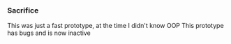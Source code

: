 ### Sacrifice
This was just a fast prototype, at the time I didn't know OOP
This prototype has bugs and is now inactive
